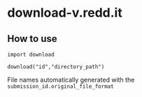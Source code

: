 # download-v.redd.it

## How to use

```
import download

download("id","directory_path")

```
File names automatically generated with the `submission_id.original_file_format`
